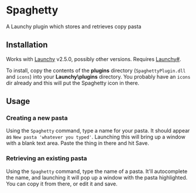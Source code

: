 # Spaghetty
A Launchy plugin which stores and retrieves copy pasta

## Installation
Works with [Launchy](http://www.launchy.net) v2.5.0, possibly other versions. Requires [Launchy#](http://launchysharp.sourceforge.net/).

To install, copy the contents of the **plugins** directory (`SpaghettyPlugin.dll` and `icons`) into your **Launchy\plugins** directory. You probably have an `icons` dir already and this will put the Spaghetty icon in there.

## Usage
### Creating a new pasta
Using the `Spaghetty` command, type a name for your pasta. It should appear as `New pasta 'whatever you typed'`. Launching this will bring up a window with a blank text area. Paste the thing in there and hit Save.

### Retrieving an existing pasta
Using the `Spaghetty` command, type the name of a pasta. It'll autocomplete the name, and launching it will pop up a window with the pasta highlighted. You can copy it from there, or edit it and save.
